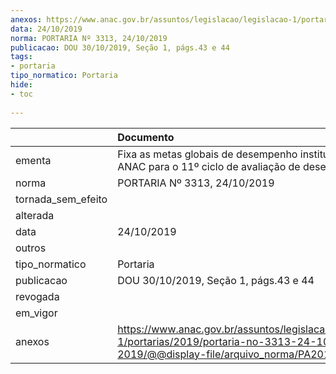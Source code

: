 ```yaml
---
anexos: https://www.anac.gov.br/assuntos/legislacao/legislacao-1/portarias/2019/portaria-no-3313-24-10-2019/@@display-file/arquivo_norma/PA2019-3313.pdf
data: 24/10/2019
norma: PORTARIA Nº 3313, 24/10/2019
publicacao: DOU 30/10/2019, Seção 1, págs.43 e 44
tags:
- portaria
tipo_normatico: Portaria
hide: 
- toc 
 
---
```


|                    | Documento                                                                                                                                        |
|:-------------------|:-------------------------------------------------------------------------------------------------------------------------------------------------|
| ementa             | Fixa as metas globais de desempenho institucional da ANAC para o 11º ciclo de avaliação de desempenho.                                           |
| norma              | PORTARIA Nº 3313, 24/10/2019                                                                                                                     |
| tornada_sem_efeito |                                                                                                                                                  |
| alterada           |                                                                                                                                                  |
| data               | 24/10/2019                                                                                                                                       |
| outros             |                                                                                                                                                  |
| tipo_normatico     | Portaria                                                                                                                                         |
| publicacao         | DOU 30/10/2019, Seção 1, págs.43 e 44                                                                                                            |
| revogada           |                                                                                                                                                  |
| em_vigor           |                                                                                                                                                  |
| anexos             | https://www.anac.gov.br/assuntos/legislacao/legislacao-1/portarias/2019/portaria-no-3313-24-10-2019/@@display-file/arquivo_norma/PA2019-3313.pdf |